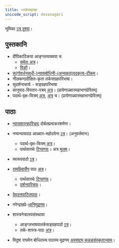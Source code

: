```yaml
---
title: +तर्कसङ्ग्रहः
unicode_script: devanagari
---
```



भूमिका‌ [ऽत्र दृश्या](https://sites.google.com/site/samskrtamsfo/darsanam/nyayashastram/2-vaisesikah)।  

## पुस्तकानि

- दीपिकाटिकया आङ्ग्लव्यख्यया च 
    - [समेतः अत्र](https://archive.org/stream/tarkasangraha00annagoog#page/n19/mode/2up)।
    - [विकौ](http://sa.wikisource.org/wiki/%E0%A4%A4%E0%A4%B0%E0%A5%8D%E0%A4%95%E0%A4%B8%E0%A4%99%E0%A5%8D%E0%A4%97%E0%A5%8D%E0%A4%B0%E0%A4%B9%E0%A4%83)।
- [स(गोवर्धनसुधी-)न्यायबोधिनी-(अन्यकृत)पदकृत्य-](https://archive.org/stream/TarkaSamgraha/TarkaSangrahansp#page/n9/mode/2up)[टीकम्](https://archive.org/stream/TarkaSamgraha/TarkaSangrahansp#page/n9/mode/2up)। 
- नीलकण्ठदीक्षित-कृता तर्कसंग्रहपरिभाषा।  
- सुदर्शनाचार्यः \- सङ्ग्रहपरिभाषा
- सानुवाद-विस्तार-पत्रम् [अत्र](https://docs.google.com/spreadsheets/d/1lzq8I-RbUPQb3J-B6qWANjS-Am7Mq7fUvQvTeINDjgE/edit#gid=1325220786)। (प्रायेणाळ्वारमहाभागप्रेरितम्)
- पदार्थ-वृक्ष-चित्रम् [अत्र](https://drive.mindmup.com/map/0B1_QBT-hoqqVUE1MQnJ5MlZxVjQ#), [अत्र](https://atlas.mindmup.com/2017/10/69dd23b0afd311e7a0351f176414c14a/tarkasangraha_padaarthaah/index.html) च। (प्रायेणाळ्वारमहाभागप्रेरितम्)  
    

## पाठाः

- [न्यायशास्त्रपरिचयः](https://www.youtube.com/playlist?list=PL96EFBA297839C620) दोर्बलप्रभाकरशर्मणा।
- नव्यन्यायपाठ आळ्वार-महोदयेना [ऽत्र](https://www.youtube.com/playlist?list=PL7_6YPlfLKeRttlUiKQFoIpM1eNhyhUmt)। (अनुवर्तमानः)
    - पदार्थ-वृक्ष-चित्रम् [अत्र](https://drive.mindmup.com/map?state=%7B%22ids%22:%5B%220B1_QBT-hoqqVaGJYYklIYkFJWkE%22%5D,%22action%22:%22open%22,%22userId%22:%22109000762913288837175%22%7D)।
    - पार्थसारथेः [टिप्पणयः](https://docs.google.com/document/d/1DWfv6PZICrXgfNal_IM_Fv4SbOUoh5kFTXT_wC9JMDE/edit?usp=sharing)। अत्र [मूलम्](https://docs.google.com/file/d/0B7sTJkM2qIgqeFV0ZVpNaFhYLVE/edit?usp=docslist_api&filetype=msword)।
- स्वरूपपाठो [ऽत्र](https://sites.google.com/site/samskritavyakaranam/10---nyAyashAstram)।  
    
- [रामप्रियार्येण](https://sites.google.com/site/samskrtamsfo/system/errors/NodeNotFound?suri=wuid:gx:6bd88e96d569def2) पाठः [अत्र](https://www.youtube.com/watch?v=qvP65AIaHcI&list=PLYBqfL4ycMjsRkQI6wg6w8aPKIXScMKRp)।
    - पार्थसारथेः [टिप्पणयः](https://sites.google.com/site/tarkasangrahah/)।
    - [दर्शनपरिचयः](https://docs.google.com/presentation/d/16c41MqycY1moC04mP5JBFQERy_GbduI9EVm3gu50udI/edit?usp=drive_web)।
- [देवदत्तपाटिलपाठः](https://www.youtube.com/playlist?list=PL63uIhJxWbghYVJlCEAVPvWI2X75z2V52)।
- नरेन्द्रखप्रे-[ध्वनिमुद्रणम्](https://archive.org/details/tarkasangrahaH)।
- शास्त्रनेत्रालयसंस्थाया
    - आङ्ग्लभाषयातर्कसङ्ग्रहपाठो [ऽत्र](https://www.youtube.com/playlist?list=PLLTkIJhDY0QiTiA2f2lZWelq84NuBDEXm)।
    - तर्क-शास्त्र-पाठः [अत्र](https://www.youtube.com/playlist?list=PLLTkIJhDY0QjfZ5M74571CpoO0IV5H5Vs)।
- विदुषा राघवेन बोधितस्य पाठस्य मुद्रणम् [अस्पष्टम् कन्नडसंस्कृताभ्याम्](https://archive.org/details/TarkaSangraha)।